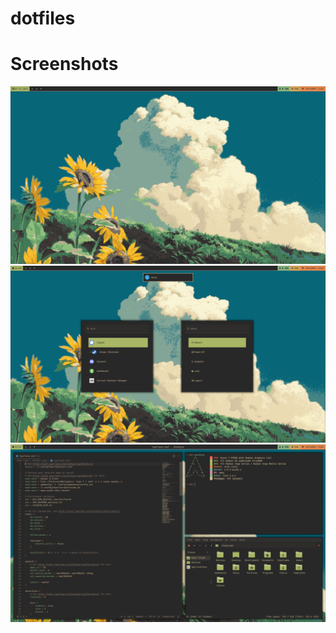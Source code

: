 # dotfiles

# Screenshots
<div align="center">
  <img src="Screenshots/2023-11-07-221029_hyprshot.png">
  <img src="Screenshots/2023-11-07-220833_hyprshot.png">
  <img src="Screenshots/2023-11-07-220721_hyprshot.png">
</div>
